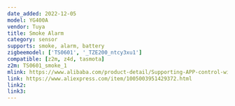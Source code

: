 ```yaml
---
date_added: 2022-12-05
model: YG400A
vendor: Tuya
title: Smoke Alarm
category: sensor
supports: smoke, alarm, battery
zigbeemodel: ['TS0601', '_TZE200_ntcy3xu1']
compatible: [z2m, z4d, tasmota]
z2m: TS0601_smoke_1
mlink: https://www.alibaba.com/product-detail/Supporting-APP-control-wireless-wifi-zigbee_1600240083824.html
link: https://www.aliexpress.com/item/1005003951429372.html
link2: 
link3: 
---
```

